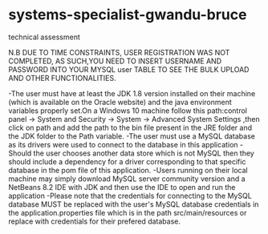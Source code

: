 # systems-specialist-gwandu-bruce
technical assessment

N.B DUE TO TIME CONSTRAINTS, USER REGISTRATION WAS NOT COMPLETED, AS SUCH,YOU NEED TO INSERT USERNAME AND PASSWORD INTO YOUR MYSQL user TABLE TO SEE THE BULK UPLOAD AND OTHER FUNCTIONALITIES.

-The user must have at least the JDK 1.8 version installed on their machine (which is available on the Oracle website) and the java environment variables properly set.On a Windows 10 machine follow this path:control panel -> System and Security -> System -> Advanced System Settings ,then click on path and add the path to the bin file present in the JRE folder and the JDK folder to the Path variable. -The user must use a MySQL database as its drivers were used to connect to the database in this application -Should the user chooses another data store which is not MySQL then they should include a dependency for a driver corresponding to that specific database in the pom file of this application. -Users running on their local machine may simply download MySQL server community version and a NetBeans 8.2 IDE with JDK and then use the IDE to open and run the application -Please note that the credentials for connecting to the MySQL database MUST be replaced with the user's MySQL database credentials in the application.properties file which is in the path src/main/resources or replace with credentials for their prefered database.



